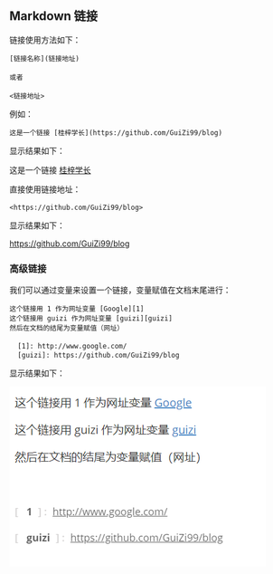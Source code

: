 <!--
 * @Author: your name
 * @Date: 2021-04-01 15:28:24
 * @LastEditTime: 2021-04-01 15:35:26
 * @LastEditors: Please set LastEditors
 * @Description: In User Settings Edit
 * @FilePath: \blog\blog\docs\markdown\markdown链接.md
-->

## Markdown 链接

链接使用方法如下：

    [链接名称](链接地址)

    或者

    <链接地址>

例如：

    这是一个链接 [桂梓学长](https://github.com/GuiZi99/blog)

显示结果如下：

这是一个链接 [桂梓学长](https://github.com/GuiZi99/blog)

直接使用链接地址：

    <https://github.com/GuiZi99/blog>

显示结果如下：

<https://github.com/GuiZi99/blog>

### 高级链接

我们可以通过变量来设置一个链接，变量赋值在文档末尾进行：

    这个链接用 1 作为网址变量 [Google][1]
    这个链接用 guizi 作为网址变量 [guizi][guizi]
    然后在文档的结尾为变量赋值（网址）
    
      [1]: http://www.google.com/
      [guizi]: https://github.com/GuiZi99/blog

显示结果如下：

![链接示例1](../_media/markdown链接_1.png)